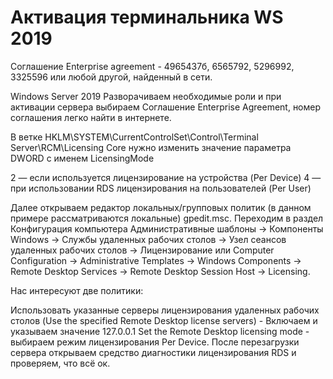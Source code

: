 # Активация терминальника WS 2019

Соглашение Enterprise agreement - 4965437б, 6565792, 5296992, 3325596 или любой другой, найденный в сети.

Windows Server 2019
Разворачиваем необходимые роли и при активации сервера выбираем Соглашение Enterprise Аgreement, номер соглашения легко найти в интернете.

В ветке HKLM\SYSTEM\CurrentControlSet\Control\Terminal Server\RCM\Licensing Core нужно изменить значение параметра DWORD с именем LicensingMode 

2 — если используется лицензирование на устройства (Per Device)
4 — при использовании RDS лицензирования на пользователей (Per User)

Далее открываем редактор локальных/групповых политик (в данном примере рассматриваются локальные) gpedit.msc.
Переходим в раздел Конфигурация компьютера Административные шаблоны -> Компоненты Windows -> Службы удаленных рабочих столов -> Узел сеансов удаленных рабочих столов -> Лицензирование
или
Computer Configuration -> Administrative Templates -> Windows Components -> Remote Desktop Services -> Remote Desktop Session Host -> Licensing.

Нас интересуют две политики:

Использовать указанные серверы лицензирования удаленных рабочих столов (Use the specified Remote Desktop license servers) - Включаем и указываем значение 127.0.0.1
Set the Remote Desktop licensing mode - выбираем режим лицензирования Per Device.
После перезагрузки сервера открываем средство диагностики лицензирования RDS и проверяем, что всё ок.